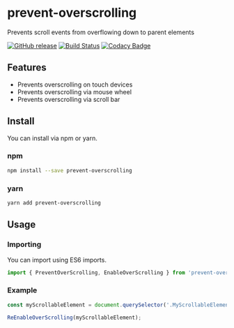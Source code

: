 # prevent-overscrolling

Prevents scroll events from overflowing down to parent elements

[![GitHub release](https://img.shields.io/github/release/bameyrick/prevent-overscrolling.svg)](https://github.com/bameyrick/prevent-overscrolling/releases)
[![Build Status](https://travis-ci.com/bameyrick/prevent-overscrolling.svg?branch=master)](https://travis-ci.com/bameyrick/prevent-overscrolling)
[![Codacy Badge](https://app.codacy.com/project/badge/Grade/b5c1d10ce6a04866bda5f6c96a7f5c02)](https://www.codacy.com/gh/bameyrick/prevent-overscrolling)

## Features

- Prevents overscrolling on touch devices
- Prevents overscrolling via mouse wheel
- Prevents overscrolling via scroll bar

## Install

You can install via npm or yarn.

### npm

```bash
npm install --save prevent-overscrolling
```

### yarn

```bash
yarn add prevent-overscrolling
```

## Usage

### Importing

You can import using ES6 imports.

```javascript
import { PreventOverScrolling, EnableOverScrolling } from 'prevent-overscrolling';
```

### Example

```javascript
const myScrollableElement = document.querySelector('.MyScrollableElement');

ReEnableOverScrolling(myScrollableElement);
```
